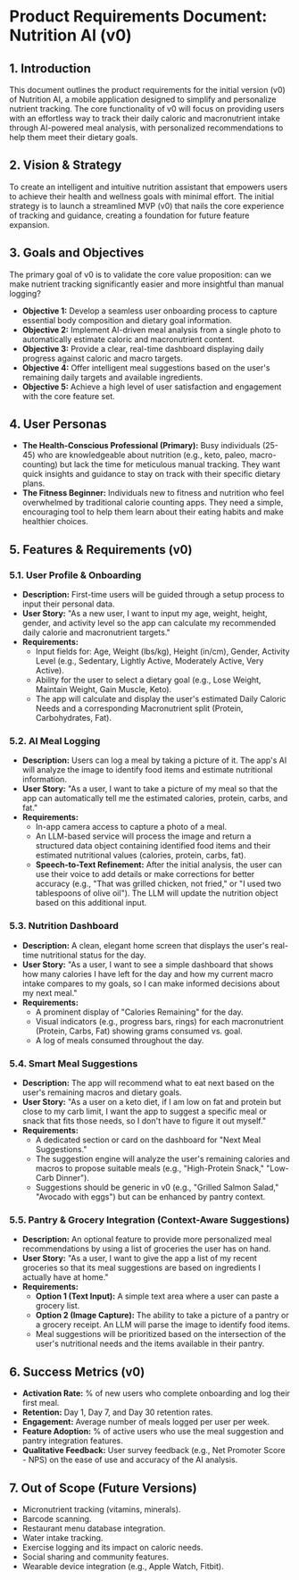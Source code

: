 
# Product Requirements Document: Nutrition AI (v0)

## 1. Introduction

This document outlines the product requirements for the initial version (v0) of Nutrition AI, a mobile application designed to simplify and personalize nutrient tracking. The core functionality of v0 will focus on providing users with an effortless way to track their daily caloric and macronutrient intake through AI-powered meal analysis, with personalized recommendations to help them meet their dietary goals.

## 2. Vision & Strategy

To create an intelligent and intuitive nutrition assistant that empowers users to achieve their health and wellness goals with minimal effort. The initial strategy is to launch a streamlined MVP (v0) that nails the core experience of tracking and guidance, creating a foundation for future feature expansion.

## 3. Goals and Objectives

The primary goal of v0 is to validate the core value proposition: can we make nutrient tracking significantly easier and more insightful than manual logging?

*   **Objective 1:** Develop a seamless user onboarding process to capture essential body composition and dietary goal information.
*   **Objective 2:** Implement AI-driven meal analysis from a single photo to automatically estimate caloric and macronutrient content.
*   **Objective 3:** Provide a clear, real-time dashboard displaying daily progress against caloric and macro targets.
*   **Objective 4:** Offer intelligent meal suggestions based on the user's remaining daily targets and available ingredients.
*   **Objective 5:** Achieve a high level of user satisfaction and engagement with the core feature set.

## 4. User Personas

*   **The Health-Conscious Professional (Primary):** Busy individuals (25-45) who are knowledgeable about nutrition (e.g., keto, paleo, macro-counting) but lack the time for meticulous manual tracking. They want quick insights and guidance to stay on track with their specific dietary plans.
*   **The Fitness Beginner:** Individuals new to fitness and nutrition who feel overwhelmed by traditional calorie counting apps. They need a simple, encouraging tool to help them learn about their eating habits and make healthier choices.

## 5. Features & Requirements (v0)

### 5.1. User Profile & Onboarding
*   **Description:** First-time users will be guided through a setup process to input their personal data.
*   **User Story:** "As a new user, I want to input my age, weight, height, gender, and activity level so the app can calculate my recommended daily calorie and macronutrient targets."
*   **Requirements:**
    *   Input fields for: Age, Weight (lbs/kg), Height (in/cm), Gender, Activity Level (e.g., Sedentary, Lightly Active, Moderately Active, Very Active).
    *   Ability for the user to select a dietary goal (e.g., Lose Weight, Maintain Weight, Gain Muscle, Keto).
    *   The app will calculate and display the user's estimated Daily Caloric Needs and a corresponding Macronutrient split (Protein, Carbohydrates, Fat).

### 5.2. AI Meal Logging
*   **Description:** Users can log a meal by taking a picture of it. The app's AI will analyze the image to identify food items and estimate nutritional information.
*   **User Story:** "As a user, I want to take a picture of my meal so that the app can automatically tell me the estimated calories, protein, carbs, and fat."
*   **Requirements:**
    *   In-app camera access to capture a photo of a meal.
    *   An LLM-based service will process the image and return a structured data object containing identified food items and their estimated nutritional values (calories, protein, carbs, fat).
    *   **Speech-to-Text Refinement:** After the initial analysis, the user can use their voice to add details or make corrections for better accuracy (e.g., "That was grilled chicken, not fried," or "I used two tablespoons of olive oil"). The LLM will update the nutrition object based on this additional input.

### 5.3. Nutrition Dashboard
*   **Description:** A clean, elegant home screen that displays the user's real-time nutritional status for the day.
*   **User Story:** "As a user, I want to see a simple dashboard that shows how many calories I have left for the day and how my current macro intake compares to my goals, so I can make informed decisions about my next meal."
*   **Requirements:**
    *   A prominent display of "Calories Remaining" for the day.
    *   Visual indicators (e.g., progress bars, rings) for each macronutrient (Protein, Carbs, Fat) showing grams consumed vs. goal.
    *   A log of meals consumed throughout the day.

### 5.4. Smart Meal Suggestions
*   **Description:** The app will recommend what to eat next based on the user's remaining macros and dietary goals.
*   **User Story:** "As a user on a keto diet, if I am low on fat and protein but close to my carb limit, I want the app to suggest a specific meal or snack that fits those needs, so I don't have to figure it out myself."
*   **Requirements:**
    *   A dedicated section or card on the dashboard for "Next Meal Suggestions."
    *   The suggestion engine will analyze the user's remaining calories and macros to propose suitable meals (e.g., "High-Protein Snack," "Low-Carb Dinner").
    *   Suggestions should be generic in v0 (e.g., "Grilled Salmon Salad," "Avocado with eggs") but can be enhanced by pantry context.

### 5.5. Pantry & Grocery Integration (Context-Aware Suggestions)
*   **Description:** An optional feature to provide more personalized meal recommendations by using a list of groceries the user has on hand.
*   **User Story:** "As a user, I want to give the app a list of my recent groceries so that its meal suggestions are based on ingredients I actually have at home."
*   **Requirements:**
    *   **Option 1 (Text Input):** A simple text area where a user can paste a grocery list.
    *   **Option 2 (Image Capture):** The ability to take a picture of a pantry or a grocery receipt. An LLM will parse the image to identify food items.
    *   Meal suggestions will be prioritized based on the intersection of the user's nutritional needs and the items available in their pantry.

## 6. Success Metrics (v0)

*   **Activation Rate:** % of new users who complete onboarding and log their first meal.
*   **Retention:** Day 1, Day 7, and Day 30 retention rates.
*   **Engagement:** Average number of meals logged per user per week.
*   **Feature Adoption:** % of active users who use the meal suggestion and pantry integration features.
*   **Qualitative Feedback:** User survey feedback (e.g., Net Promoter Score - NPS) on the ease of use and accuracy of the AI analysis.

## 7. Out of Scope (Future Versions)

*   Micronutrient tracking (vitamins, minerals).
*   Barcode scanning.
*   Restaurant menu database integration.
*   Water intake tracking.
*   Exercise logging and its impact on caloric needs.
*   Social sharing and community features.
*   Wearable device integration (e.g., Apple Watch, Fitbit).
